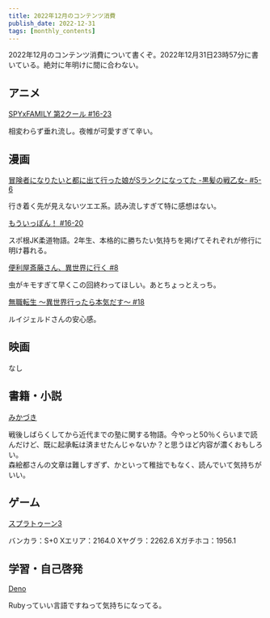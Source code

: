 ```yaml
---
title: 2022年12月のコンテンツ消費
publish_date: 2022-12-31
tags: [monthly_contents]
---
```


2022年12月のコンテンツ消費について書くぞ。2022年12月31日23時57分に書いている。絶対に年明けに間に合わない。

## アニメ

[SPYxFAMILY 第2クール #16-23](https://annict.com/works/9720)

相変わらず垂れ流し。夜帷が可愛すぎて辛い。

## 漫画

[冒険者になりたいと都に出て行った娘がSランクになってた -黒髪の戦乙女- #5-6](https://amzn.to/3Z0rGYa)

行き着く先が見えないツエエ系。読み流しすぎて特に感想はない。

[もういっぽん！ #16-20](https://amzn.to/3VGRRjH)

スポ根JK柔道物語。2年生、本格的に勝ちたい気持ちを掲げてそれぞれが修行に明け暮れる。

[便利屋斎藤さん、異世界に行く #8](https://amzn.to/3WtWChX)

虫がキモすぎて早くこの回終わってほしい。あとちょっとえっち。

[無職転生 ～異世界行ったら本気だす～ #18](https://amzn.to/3WxRyZU)

ルイジェルドさんの安心感。

## 映画

なし

## 書籍・小説

[みかづき](https://amzn.to/3IeLHnW)

戦後しばらくしてから近代までの塾に関する物語。今やっと50％くらいまで読んだけど、既に起承転は済ませたんじゃないか？と思うほど内容が濃くおもしろい。  
森絵都さんの文章は難しすぎず、かといって稚拙でもなく、読んでいて気持ちがいい。

## ゲーム

[スプラトゥーン3](https://amzn.to/3I9AxB0)

バンカラ：S+0
Xエリア：2164.0
Xヤグラ：2262.6
Xガチホコ：1956.1

## 学習・自己啓発

[Deno](https://deno.land)

Rubyっていい言語ですねって気持ちになってる。
